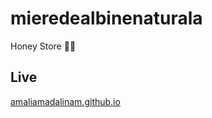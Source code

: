 # mieredealbinenaturala

Honey Store 🍯🐝

## Live

[amaliamadalinam.github.io]((https://amaliamadalinam.github.io/miere-de-albine-naturala/))


